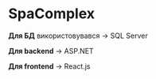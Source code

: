 # SpaComplex

**Для БД** використовувався -> SQL Server 

**Для backend** -> ASP.NET

**Для frontend** -> React.js
